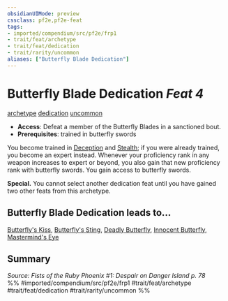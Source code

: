 ```yaml
---
obsidianUIMode: preview
cssclass: pf2e,pf2e-feat
tags:
- imported/compendium/src/pf2e/frp1
- trait/feat/archetype
- trait/feat/dedication
- trait/rarity/uncommon
aliases: ["Butterfly Blade Dedication"]
---
```

# Butterfly Blade Dedication  *Feat 4*  
[archetype](archetype.md)  [dedication](dedication.md)  [uncommon](uncommon.md)  

- **Access**: Defeat a member of the Butterfly Blades in a sanctioned bout.
- **Prerequisites**: trained in butterfly swords

You become trained in [Deception](../skills.md#Deception) and [Stealth](../skills.md#Stealth); if you were already trained, you become an expert instead. Whenever your proficiency rank in any weapon increases to expert or beyond, you also gain that new proficiency rank with butterfly swords. You gain access to butterfly swords.

**Special.** You cannot select another dedication feat until you have gained two other feats from this archetype.

## Butterfly Blade Dedication leads to...

[Butterfly's Kiss](butterflys-kiss-frp1.md), [Butterfly's Sting](butterflys-sting-frp1.md), [Deadly Butterfly](deadly-butterfly-frp1.md), [Innocent Butterfly](innocent-butterfly-frp1.md), [Mastermind's Eye](masterminds-eye-frp1.md)

## Summary

*Source: Fists of the Ruby Phoenix #1: Despair on Danger Island p. 78*  
%% #imported/compendium/src/pf2e/frp1 #trait/feat/archetype #trait/feat/dedication #trait/rarity/uncommon %%